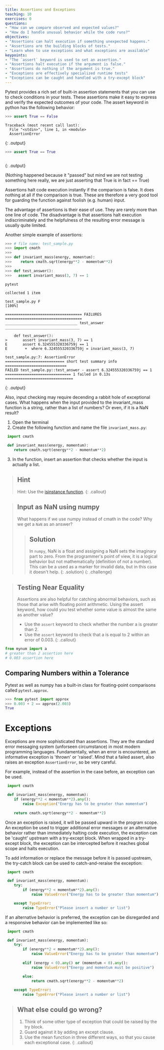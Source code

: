 ```yaml
---
title: Assertions and Exceptions
teaching: 10
exercises: 0
questions:
- "How can we compare observed and expected values?"
- "How do I handle unusual behavior while the code runs?"
objectives:
- "Assertions can halt execution if something unexpected happens."
- "Assertions are the building blocks of tests."
- "Learn when to use exceptions and what exceptions are available"
keypoints:
- "The `assert` keyword is used to set an assertion."
- "Assertions halt execution if the argument is false."
- "Assertions do nothing if the argument is true."
- "Exceptions are effectively specialized runtime tests"
- "Exceptions can be caught and handled with a try-except block"
---
```


Pytest provides a rich set of built-in assertion statements that you can use to check conditions in your tests. These assertions make it easy to express and verify the expected outcomes of your code. The assert keyword in python has the
following behavior:

```python
>>> assert True == False
```

~~~
Traceback (most recent call last):
  File "<stdin>", line 1, in <module>
  AssertionError
~~~
{: .output}

```python
>>> assert True == True
```

~~~
~~~
{: .output}

(Nothing happened because it "passed" but mind we are not testing something here really, we are just asserting that True is in fact == True)

Assertions halt code execution instantly if the comparison is false. 
It does nothing at all if the comparison is true. These are therefore a very
good tool for guarding the function against foolish (e.g. human) input.

The advantage of assertions is their ease of use. They are rarely more than one
line of code. The disadvantage is that assertions halt execution
indiscriminately and the helpfulness of the resulting error message is usually
quite limited.

Another simple example of assertions:

```python
>>> # file name: test_sample.py
>>> import cmath
>>>
>>> def invariant_mass(energy, momentum):
>>>    return cmath.sqrt(energy**2 - momentum**2)
>>>
>>> def test_answer():
>>>   assert invariant_mass(3, 7) == 1
```

```bash
pytest
```

~~~
collected 1 item                                                               

test_sample.py F                                                         [100%]

=================================== FAILURES ===================================
_________________________________ test_answer __________________________________

    def test_answer():
>       assert invariant_mass(3, 7) == 1
E       assert 6.324555320336759j == 1
E        +  where 6.324555320336759j = invariant_mass(3, 7)

test_sample.py:7: AssertionError
=========================== short test summary info ============================
FAILED test_sample.py::test_answer - assert 6.324555320336759j == 1
============================== 1 failed in 0.13s ===============================
~~~
{: .output}


Also, input checking may require decending a rabbit hole of exceptional cases.
What happens when the input provided to the invariant_mass function is a string, rather
than a list of numbers? Or even, if it is a NaN result?

1. Open the terminal
2. Create the following function and name the file ``invariant_mass.py``:

```python
 import cmath

 def invariant_mass(energy, momentum):
    return cmath.sqrt(energy**2 - momentum**2)
```

3. In the function, insert an assertion that checks whether the input is actually a list.

> ## Hint
>
> Hint: Use the [isinstance function](https://docs.python.org/2/library/functions.html#isinstance).
{: .callout}

> ## Input as NaN using numpy
>
> What happens if we use numpy instead of cmath in the code? Why we get a `NaN` as an answer?
>
> > ## Solution
> > 
> > In `numpy`, NaN is a float and assigning a NaN sets the imaginary part to zero. From the programmer's point
> > of view, it is a logical behavior but not mathematically (definition of not a number). This can be a 
> > used as a marker for invalid data, but in this case it doesn't help.
> {: .solution}
{: .challenge}

> ## Testing Near Equality
>
> Assertions are also helpful for catching abnormal behaviors, such as those
> that arise with floating point arithmetic. Using the assert keyword, how could
> you test whether some value is almost the same as another value?
>
> - Use the `assert` keyword to check whether the number a is greater than 2.
> - Use the `assert` keyword to check that a is equal to 2 within an error of 0.003.
{: .callout}

```python
from mynum import a
# greater than 2 assertion here
# 0.003 assertion here
```

## Comparing Numbers within a Tolerance

Pytest as well as numpy has a built-in class for floating-point comparisons called ``pytest.approx``.

```python
>>> from pytest import approx
>>> 0.003 + 2 == approx(2.003)
True
```

# Exceptions

Exceptions are more sophisticated than assertions. They are the standard error 
messaging system (unforseen circumstance) in most modern programming languages. Fundamentally, when an 
error is encountered, an informative exception is 'thrown' or 'raised'. Mind that a failed assert, 
also raises an exception `AssertionError`, so be very careful.

For example, instead of the assertion in the case before, an exception can be
used.

```python
 import cmath

 def invariant_mass(energy, momentum):
    if (energy**2 < momentum**2).any():
        raise Exception("Energy has to be greater than momentum")
    
    return cmath.sqrt(energy**2 - momentum**2)
```

Once an exception is raised, it will be passed upward in the program scope.
An exception be used to trigger additional error messages or an alternative
behavior rather than immediately halting code
execution, the exception can be 'caught' upstream with a try-except block.
When wrapped in a try-except block, the exception can be intercepted before it reaches
global scope and halts execution. 

To add information or replace the message before it is passed upstream, the try-catch
block can be used to catch-and-reraise the exception:

```python
 import cmath

 def invariant_mass(energy, momentum):
    try:
        if (energy**2 < momentum**2).any():
            raise ValueError("Energy has to be greater than momentum")

    except TypeError:
        raise TypeError("Please insert a number or list")
```

If an alternative behavior is preferred, the exception can be disregarded and a
responsive behavior can be implemented like so:

```python
 import cmath

 def invariant_mass(energy, momentum):
    try:
        if (energy**2 < momentum**2).any():
            raise ValueError("Energy has to be greater than momentum")
    
        elif (energy < 0).any() or (momentum < 0).any():
            raise ValueError("Energy and momentum must be positive")

        else:
            return cmath.sqrt(energy**2 - momentum**2)
            
    except TypeError:
        raise TypeError("Please insert a number or list")
```

> ## What else could go wrong?
>
> 1. Think of some other type of exception that could be raised by the try 
> block.
> 2. Guard against it by adding an except clause.
> 3. Use the mean function in three different ways, so that you cause each
> exceptional case.
{: .callout}
